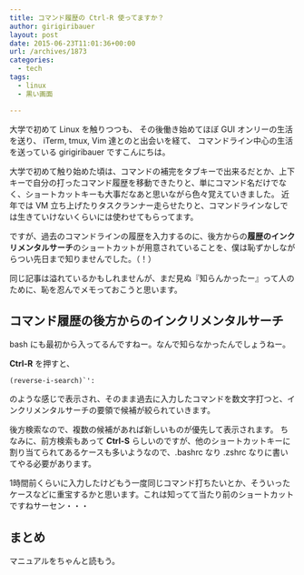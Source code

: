 ```yaml
---
title: コマンド履歴の Ctrl-R 使ってますか？
author: girigiribauer
layout: post
date: 2015-06-23T11:01:36+00:00
url: /archives/1873
categories:
  - tech
tags:
  - linux
  - 黒い画面

---
```

大学で初めて Linux を触りつつも、 その後働き始めてほぼ GUI オンリーの生活を送り、 iTerm, tmux, Vim 達とのと出会いを経て、 コマンドライン中心の生活を送っている girigiribauer ですこんにちは。

大学で初めて触り始めた頃は、コマンドの補完をタブキーで出来るだとか、上下キーで自分の打ったコマンド履歴を移動できたりと、単にコマンド名だけでなく、ショートカットキーも大事だなあと思いながら色々覚えていきました。 近年では VM 立ち上げたりタスクランナー走らせたりと、コマンドラインなしでは生きていけないくらいには使わせてもらってます。

ですが、過去のコマンドラインの履歴を入力するのに、後方からの**履歴のインクリメンタルサーチ**のショートカットが用意されていることを、僕は恥ずかしながらつい先日まで知りませんでした。（！）

同じ記事は溢れているかもしれませんが、まだ見ぬ『知らんかったー』って人のために、恥を忍んでメモっておこうと思います。

## コマンド履歴の後方からのインクリメンタルサーチ

bash にも最初から入ってるんですねー。なんで知らなかったんでしょうねー。

**Ctrl-R** を押すと、

    (reverse-i-search)`':
    

のような感じで表示され、そのまま過去に入力したコマンドを数文字打つと、インクリメンタルサーチの要領で候補が絞られていきます。

後方検索なので、複数の候補があれば新しいものが優先して表示されます。 ちなみに、前方検索もあって **Ctrl-S** らしいのですが、他のショートカットキーに割り当てられてあるケースも多いようなので、.bashrc なり .zshrc なりに書いてやる必要があります。

1時間前くらいに入力したけどもう一度同じコマンド打ちたいとか、そういったケースなどに重宝するかと思います。これは知ってて当たり前のショートカットですねサーセン・・・

## まとめ

マニュアルをちゃんと読もう。